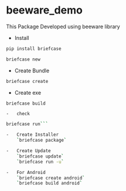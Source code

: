 # beeware_demo
This Package Developed using beeware library

-   Install
```bash
pip install briefcase
```

```bash
briefcase new
```

-   Create Bundle
```bash
briefcase create
```

-   Create exe
```bash
briefcase build
```
    -   check 
```bash 
briefcase run```

-   Create Installer
    `briefcase package`

-   Create Update
    `briefcase update`
    `briefcase run -u`

-   For Android
    `briefcase create android`
    `briefcase build android`

    


